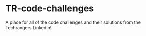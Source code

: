 # TR-code-challenges
A place for all of the code challenges and their solutions from the Techrangers LinkedIn!
